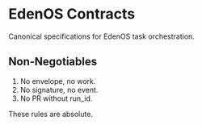 # EdenOS Contracts

Canonical specifications for EdenOS task orchestration.

## Non-Negotiables
1. No envelope, no work.
2. No signature, no event.
3. No PR without run_id.

These rules are absolute.